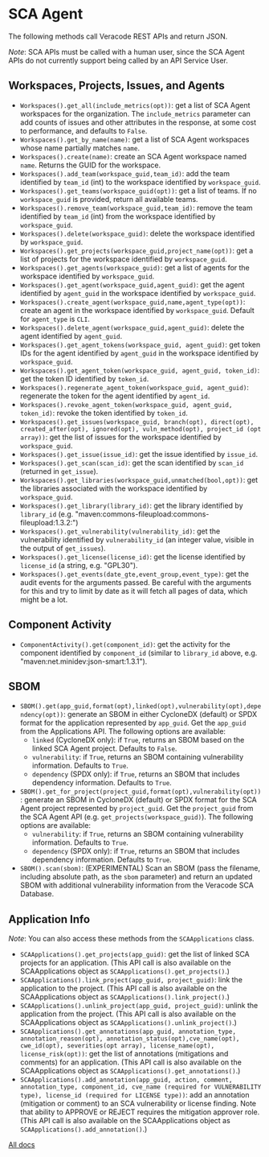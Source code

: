 # SCA Agent

The following methods call Veracode REST APIs and return JSON.

_Note_: SCA APIs must be called with a human user, since the SCA Agent APIs do not currently support being called by an API Service User.

## Workspaces, Projects, Issues, and Agents

- `Workspaces().get_all(include_metrics(opt))`: get a list of SCA Agent workspaces for the organization. The `include_metrics` parameter can add counts of issues and other attributes in the response, at some cost to performance, and defaults to `False`.
- `Workspaces().get_by_name(name)`: get a list of SCA Agent workspaces whose name partially matches `name`.
- `Workspaces().create(name)`: create an SCA Agent workspace named `name`. Returns the GUID for the workspace.
- `Workspaces().add_team(workspace_guid,team_id)`: add the team identified by `team_id` (int) to the workspace identified by `workspace_guid`.
- `Workspaces().get_teams(workspace_guid(opt))`: get a list of teams. If no `workspace_guid` is provided, return all available teams.
- `Workspaces().remove_team(workspace_guid,team_id)`: remove the team identified by `team_id` (int) from the workspace identified by `workspace_guid`.
- `Workspaces().delete(workspace_guid)`: delete the workspace identified by `workspace_guid`.
- `Workspaces().get_projects(workspace_guid,project_name(opt))`: get a list of projects for the workspace identified by `workspace_guid`.
- `Workspaces().get_agents(workspace_guid)`: get a list of agents for the workspace identified by `workspace_guid`.
- `Workspaces().get_agent(workspace_guid,agent_guid)`: get the agent identified by `agent_guid` in the workspace identified by `workspace_guid`.
- `Workspaces().create_agent(workspace_guid,name,agent_type(opt))`: create an agent in the workspace identified by `workspace_guid`. Default for `agent_type` is `CLI`.
- `Workspaces().delete_agent(workspace_guid,agent_guid)`: delete the agent identified by `agent_guid`.
- `Workspaces().get_agent_tokens(workspace_guid, agent_guid)`: get token IDs for the agent identified by `agent_guid` in the workspace identified by `workspace_guid`.
- `Workspaces().get_agent_token(workspace_guid, agent_guid, token_id)`: get the token ID identified by `token_id`.
- `Workspaces().regenerate_agent_token(workspace_guid, agent_guid)`: regenerate the token for the agent identified by `agent_id`.
- `Workspaces().revoke_agent_token(workspace_guid, agent_guid, token_id)`: revoke the token identified by `token_id`.
- `Workspaces().get_issues(workspace_guid, branch(opt), direct(opt), created_after(opt), ignored(opt), vuln_method(opt), project_id (opt array))`: get the list of issues for the workspace identified by `workspace_guid`.
- `Workspaces().get_issue(issue_id)`: get the issue identified by `issue_id`.
- `Workspaces().get_scan(scan_id)`: get the scan identified by `scan_id` (returned in `get_issue`).
- `Workspaces().get_libraries(workspace_guid,unmatched(bool,opt))`: get the libraries associated with the workspace identified by `workspace_guid`.
- `Workspaces().get_library(library_id)`: get the library identified by `library_id` (e.g. "maven:commons-fileupload:commons-fileupload:1.3.2:")
- `Workspaces().get_vulnerability(vulnerability_id)`: get the vulnerability identified by `vulnerability_id` (an integer value, visible in the output of `get_issues`).
- `Workspaces().get_license(license_id)`: get the license identified by `license_id` (a string, e.g. "GPL30").
- `Workspaces().get_events(date_gte,event_group,event_type)`: get the audit events for the arguments passed. Be careful with the arguments for this and try to limit by date as it will fetch all pages of data, which might be a lot.

## Component Activity

- `ComponentActivity().get(component_id)`: get the activity for the component identified by `component_id` (similar to `library_id` above, e.g. "maven:net.minidev:json-smart:1.3.1").

## SBOM

- `SBOM().get(app_guid,format(opt),linked(opt),vulnerability(opt),dependency(opt))`: generate an SBOM in either CycloneDX (default) or SPDX format for the application represented by `app_guid`. Get the `app_guid` from the Applications API. The following options are available:
  - `linked` (CycloneDX only): if `True`, returns an SBOM based on the linked SCA Agent project. Defaults to `False`.
  - `vulnerability`: if `True`, returns an SBOM containing vulnerability information. Defaults to `True`.
  - `dependency` (SPDX only): if `True`, returns an SBOM that includes dependency information. Defaults to `True`.
- `SBOM().get_for_project(project_guid,format(opt),vulnerability(opt))`: generate an SBOM in CycloneDX (default) or SPDX format for the SCA Agent project represented by `project_guid`. Get the `project_guid` from the SCA Agent API (e.g. `get_projects(workspace_guid)`). The following options are available:
  - `vulnerability`: if `True`, returns an SBOM containing vulnerability information. Defaults to `True`.
  - `dependency` (SPDX only): if `True`, returns an SBOM that includes dependency information. Defaults to `True`.
- `SBOM().scan(sbom)`: (EXPERIMENTAL) Scan an SBOM (pass the filename, including absolute path, as the `sbom` parameter) and return an updated SBOM with additional vulnerability information from the Veracode SCA Database.

## Application Info

_Note_: You can also access these methods from the `SCAApplications` class.

- `SCAApplications().get_projects(app_guid)`: get the list of linked SCA projects for an application. (This API call is also available on the SCAApplications object as `SCAApplications().get_projects()`.)
- `SCAApplications().link_project(app_guid, project_guid)`: link the application to the project. (This API call is also available on the SCAApplications object as `SCAApplications().link_project()`.)
- `SCAApplications().unlink_project(app_guid, project_guid)`: unlink the application from the project. (This API call is also available on the SCAApplications object as `SCAApplications().unlink_project()`.)
- `SCAApplications().get_annotations(app_guid, annotation_type, annotation_reason(opt), annotation_status(opt),cve_name(opt), cwe_id(opt), severities(opt array), license_name(opt), license_risk(opt))`: get the list of annotations (mitigations and comments) for an application. (This API call is also available on the SCAApplications object as `SCAApplications().get_annotations()`.)
- `SCAApplications().add_annotation(app_guid, action, comment, annotation_type, component_id, cve_name (required for VULNERABILITY type), license_id (required for LICENSE type))`: add an annotation (mitigation or comment) to an SCA vulnerability or license finding. Note that ability to APPROVE or REJECT requires the mitigation approver role. (This API call is also available on the SCAApplications object as `SCAApplications().add_annotation()`.)

[All docs](docs.md)
